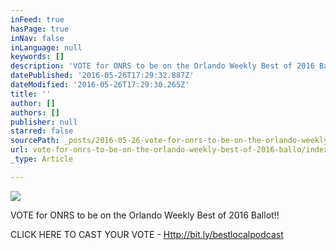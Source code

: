 ```yaml
---
inFeed: true
hasPage: true
inNav: false
inLanguage: null
keywords: []
description: 'VOTE for ONRS to be on the Orlando Weekly Best of 2016 Ballot!!'
datePublished: '2016-05-26T17:29:32.887Z'
dateModified: '2016-05-26T17:29:30.265Z'
title: ''
author: []
authors: []
publisher: null
starred: false
sourcePath: _posts/2016-05-26-vote-for-onrs-to-be-on-the-orlando-weekly-best-of-2016-ballo.md
url: vote-for-onrs-to-be-on-the-orlando-weekly-best-of-2016-ballo/index.html
_type: Article

---
```

![](https://the-grid-user-content.s3-us-west-2.amazonaws.com/fddb7af4-897a-4ec2-adc2-f7c603fa8d97.jpg)

VOTE for ONRS to be on the Orlando Weekly Best of 2016 Ballot!!

CLICK HERE TO CAST YOUR VOTE - [Http://bit.ly/bestlocalpodcast][0]

[0]: http://bit.ly/bestlocalpodcast